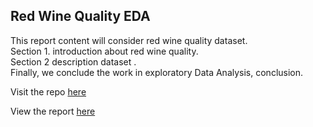 ## Red Wine Quality EDA
This report content will consider red wine quality dataset. \
Section 1. introduction about red wine quality. \
Section 2 description dataset . \
Finally, we conclude the work in exploratory Data Analysis, conclusion.


Visit the repo [here](https://github.com/Misk-DSI/individual-assignment-2-AmalMAlghamdi)

View the report [here](./wine_report.html)

